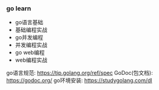 ### go learn

* go语言基础
* 基础编程实战
* go并发编程
* 并发编程实战
* go web编程
* web编程实战

go语言规范: https://tip.golang.org/ref/spec
GoDoc(包文档): https://godoc.org/
go环境安装: https://studygolang.com/dl